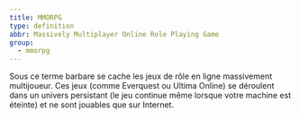 ```yaml
---
title: MMORPG
type: definition
abbr: Massively Multiplayer Online Role Playing Game
group:
  - mmorpg
---
```

Sous ce terme barbare se cache les jeux de rôle en ligne massivement multijoueur. Ces jeux (comme Everquest ou Ultima Online) se déroulent dans un univers persistant (le jeu continue même lorsque votre machine est éteinte) et ne sont jouables que sur Internet.
